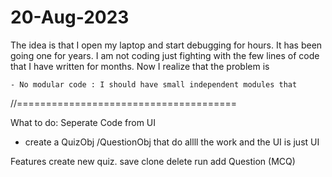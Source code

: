 
# 20-Aug-2023

The idea is that I open my laptop and start debugging for hours. It has been going one for years. I am not coding just fighting with the few lines of code that I have written for months. Now I realize that the problem is

    - No modular code : I should have small independent modules that 
//======================================

What to do: Seperate Code from UI

- create a QuizObj /QuestionObj that do allll the work and the UI is just UI

Features
    create new quiz.
    save
    clone
    delete
    run
    add Question (MCQ)
    
